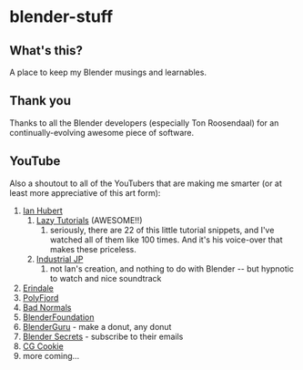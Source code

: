 # blender-stuff

## What's this?

A place to keep my Blender musings and learnables.

## Thank you

Thanks to all the Blender developers (especially Ton Roosendaal) for an continually-evolving awesome piece of software.

## YouTube

Also a shoutout to all of the YouTubers that are making me smarter (or at least more appreciative of this art form):

1. [Ian Hubert](<https://www.youtube.com/c/mrdodobird>)
   1. [Lazy Tutorials](<https://www.youtube.com/playlist?list=PL4Dq5VyfewIxxjzS34k2NES_PuDUIjRcY>) (AWESOME!!)
      1. seriously, there are 22 of this little tutorial snippets, and I've watched all of them like 100 times. And it's his voice-over that makes these priceless.
   2. [Industrial JP](<https://www.youtube.com/watch?v=fpjN_ZwiEvo&list=PL4Dq5VyfewIyGpbporCr9I2GiHXJ0Dqed>)
      1. not Ian's creation, and nothing to do with Blender -- but hypnotic to watch and nice soundtrack
2. [Erindale](<https://www.youtube.com/c/Erindale>)
3. [PolyFjord](<https://www.youtube.com/c/Polyfjord>)
4. [Bad Normals](https://www.youtube.com/c/BadNormals)
5. [BlenderFoundation](<https://www.youtube.com/c/BlenderFoundation>)
6. [BlenderGuru](<https://www.youtube.com/c/BlenderGuruOfficial>) - make a donut, any donut
7. [Blender Secrets](https://www.youtube.com/c/BlenderSecrets) - subscribe to their emails
8. [CG Cookie](https://www.youtube.com/c/CGCookieBlender)
9. more coming...